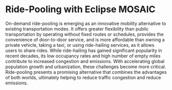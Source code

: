 # Ride-Pooling with Eclipse MOSAIC

On-demand ride-pooling is emerging as an innovative mobility alternative to existing transportation modes. It offers greater flexibility than public transportation by operating without fixed routes or schedules, provides the convenience of door-to-door service, and is more affordable than owning a private vehicle, taking a taxi, or using ride-hailing services, as it allows users to share rides. While ride-hailing has gained significant popularity in recent decades, its low occupancy rates and high number of empty miles contribute to increased congestion and emissions. With accelerating global population growth and urbanization, these challenges become more critical. Ride-pooling presents a promising alternative that combines the advantages of both worlds, ultimately helping to reduce traffic congestion and reduce emissions.
